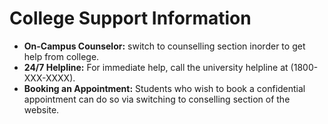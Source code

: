 # College Support Information

- **On-Campus Counselor:** switch to counselling section inorder to get help from college.
- **24/7 Helpline:** For immediate help, call the university helpline at (1800-XXX-XXXX).
- **Booking an Appointment:** Students who wish to book a confidential appointment can do so via switching to conselling section of the website.